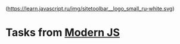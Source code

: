 (https://learn.javascript.ru/img/sitetoolbar__logo_small_ru-white.svg)
# Tasks from [Modern JS](https://learn.javascript.ru/)
